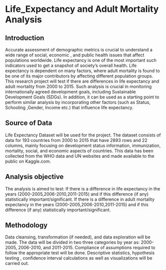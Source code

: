 # Life_Expectancy and Adult Mortality Analysis
## Introduction
Accurate assessment of demographic metrics is crucial to understand a wide range of social, economic , and public health issues that affect populations worldwide. Life expectancy is one of the most important such indicators used to get a snapshot of society’s overall health. Life expectancy is dependent on many factors, where adult mortality is found to be one of its major contributors by affecting different population groups.
This research project will test if there are differences in life expectancy and adult mortality from 2000 to 2015. Such analysis is crucial in monitoring internationally agreed development goals, including Sustainable Development Goals (SDGs).  In addition, it can be used as a starting point to perform similar analysis by incorporating other factors (such as Status, Schooling ,Gender, Income etc.) that influence life expectancy.

## Source of Data

Life Expectancy Dataset will be used for the project. The dataset consists of data for 193 countries from 2000 to 2015 that have 2893 rows and 22 columns, mainly focusing on development status information, immunization, mortality, social, and economic aspects of countries. This data has been collected from the WHO data and UN websites and made available to the public on Kaggle.com.

## Analysis objective

The analysis is aimed to test:
 If there is a difference in life expectancy in the years (2000-2005,2006-2010,2011-2015) and if this difference (if any) statistically important/significant.
If there is a difference in adult mortality expectancy in the years (2000-2005,2006-2010,2011-2015) and if this difference (if any) statistically important/significant.

## Methodology
Data cleansing, transformation (if needed), and data exploration will be made.
The data will be divided in two three categories by year as: 2000-2005, 2006-2010, and 2011-2015.
Compliance of assumptions required to follow the appropriate test will be done. Descriptive statistics, hypothesis testing , confidence interval calculations as well as visualizations will be carried out.
